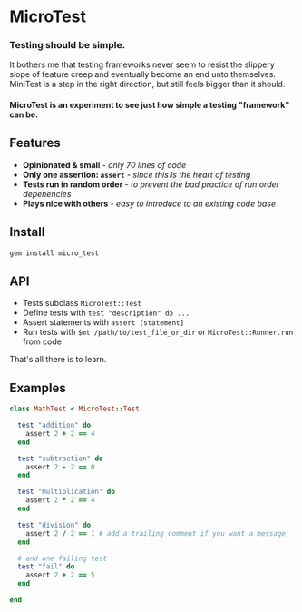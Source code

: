 # MicroTest

### Testing should be simple.

It bothers me that testing frameworks never seem to resist
the slippery slope of feature creep and eventually become an end unto themselves.
MiniTest is a step in the right direction, but still feels bigger than it should.

#### MicroTest is an experiment to see just how simple a testing "framework" can be.

## Features

* __Opinionated & small__ - _only 70 lines of code_
* __Only one assertion: `assert`__ - _since this is the heart of testing_
* __Tests run in random order__ - _to prevent the bad practice of run order depenencies_
* __Plays nice with others__ - _easy to introduce to an existing code base_

## Install

```bash
gem install micro_test
```

## API

* Tests subclass `MicroTest::Test`
* Define tests with `test "description" do ...`
* Assert statements with `assert [statement]`
* Run tests with `$mt /path/to/test_file_or_dir` or `MicroTest::Runner.run` from code

That's all there is to learn.

## Examples

```ruby
class MathTest < MicroTest::Test

  test "addition" do
    assert 2 + 2 == 4
  end

  test "subtraction" do
    assert 2 - 2 == 0
  end

  test "multiplication" do
    assert 2 * 2 == 4
  end

  test "division" do
    assert 2 / 2 == 1 # add a trailing comment if you want a message
  end

  # and one failing test
  test "fail" do
    assert 2 + 2 == 5
  end

end
```
